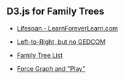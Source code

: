 ## D3.js for Family Trees

- [Lifespan - LearnForeverLearn.com](https://learnforeverlearn.com/ancestors/?lifespan=true)  

- [Left-to-Right, but no GEDCOM](https://www.reddit.com/r/Genealogy/comments/3ky3su/i_used_d3js_to_draw_fancy_descendant_charts/)  

- [Family Tree List](https://yakubovich.github.io/descendant_tree/book.html#stark)  

- [Force Graph and "Play"](http://bengarvey.com/lineage/)  